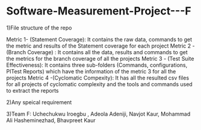 # Software-Measurement-Project---F

1)File structure of the repo

  Metric 1- (Statement Coverage): It contains the raw data, commands to get the metric and results of the Statement coverage for each                                         project
  Metric 2 -(Branch Coverage) : It contains all the data, results and commands to get the metrics for the branch coverage of all the                                        projects
  Metric 3 - (Test Suite Effectiveness): It contains three sub-folders (Commands, configurations, PITest Reports) which have the                                                    information of the metric 3 for all the projects 
  Metric 4 -(Cyclomatic Compexity): It has all the resulted csv files for all projects of cyclomatic complexity and the tools and commands                                      used to extract the reports
  
2)Any speical requirement


3)Team F:
  Uchechukwu Iroegbu , Adeola Adeniji, Navjot Kaur, Mohammad Ali Hasheminezhad, Bhavpreet Kaur       
